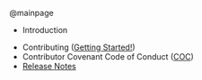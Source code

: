 @mainpage

- Introduction
 + Contributing ([Getting Started!](https://arxlang.org/getting-started/))
 + Contributor Covenant Code of Conduct ([COC](https://arxlang.org/coc/))
 + [Release Notes](https://arxlang.org/api/md_CHANGELOG.html)